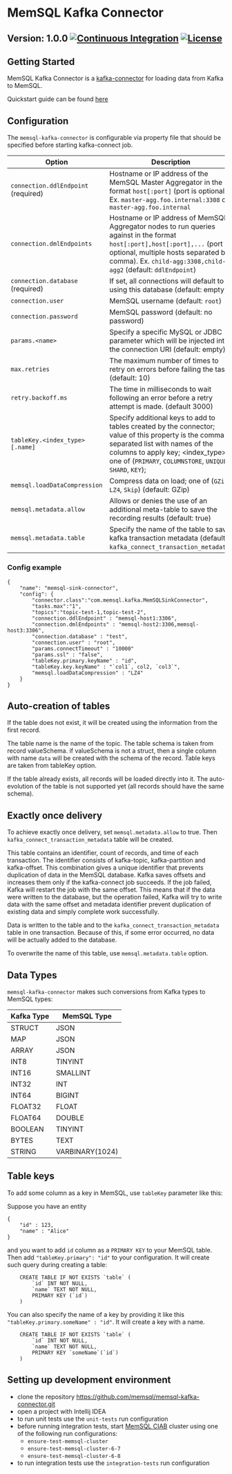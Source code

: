 # MemSQL Kafka Connector
## Version: 1.0.0 [![Continuous Integration](https://circleci.com/gh/memsql/memsql-kafka-connector/tree/master.svg?style=shield)](https://circleci.com/gh/memsql/memsql-kafka-connector) [![License](http://img.shields.io/:license-Apache%202-brightgreen.svg)](http://www.apache.org/licenses/LICENSE-2.0.txt)

## Getting Started

MemSQL Kafka Connector is a [kafka-connector](http://kafka.apache.org/documentation.html#connect)
for loading data from Kafka to MemSQL.

Quickstart guide can be found [here](https://github.com/memsql/memsql-kafka-connector/blob/master/demo/README.md)

## Configuration

The `memsql-kafka-connector` is configurable via property file that should be
specified before starting kafka-connect job.

| Option                               | Description
| -                                    | -
| `connection.ddlEndpoint`  (required) | Hostname or IP address of the MemSQL Master Aggregator in the format `host[:port]` (port is optional). Ex. `master-agg.foo.internal:3308` or `master-agg.foo.internal`
| `connection.dmlEndpoints`            | Hostname or IP address of MemSQL Aggregator nodes to run queries against in the format `host[:port],host[:port],...` (port is optional, multiple hosts separated by comma). Ex. `child-agg:3308,child-agg2` (default: `ddlEndpoint`)
| `connection.database`     (required) | If set, all connections will default to using this database (default: empty)
| `connection.user`                    | MemSQL username (default: `root`)
| `connection.password`                | MemSQL password (default: no password)
| `params.<name>`                      | Specify a specific MySQL or JDBC parameter which will be injected into the connection URI (default: empty)
| `max.retries`                        | The maximum number of times to retry on errors before failing the task. (default: 10)
| `retry.backoff.ms`                   | The time in milliseconds to wait following an error before a retry attempt is made. (default 3000)
| `tableKey.<index_type>[.name]`       | Specify additional keys to add to tables created by the connector; value of this property is the comma separated list with names of the columns to apply key; <index_type> one of (`PRIMARY`, `COLUMNSTORE`, `UNIQUE`, `SHARD`, `KEY`);
| `memsql.loadDataCompression`         | Compress data on load; one of (`GZip`, `LZ4`, `Skip`) (default: GZip)
| `memsql.metadata.allow`              | Allows or denies the use of an additional meta-table to save the recording results (default: true)
| `memsql.metadata.table`              | Specify the name of the table to save kafka transaction metadata (default: `kafka_connect_transaction_metadata`)

### Config example
```
{
    "name": "memsql-sink-connector",
    "config": {
        "connector.class":"com.memsql.kafka.MemSQLSinkConnector",
        "tasks.max":"1",
        "topics":"topic-test-1,topic-test-2",
        "connection.ddlEndpoint" : "memsql-host1:3306",
        "connection.dmlEndpoints" : "memsql-host2:3306,memsql-host3:3306",
        "connection.database" : "test",
        "connection.user" : "root",
        "params.connectTimeout" : "10000"
        "params.ssl" : "false",
        "tableKey.primary.keyName" : "id",
        "tableKey.key.keyName" : "`col1`, col2, `col3`",
        "memsql.loadDataCompression" : "LZ4"
    }
}
```

## Auto-creation of tables

If the table does not exist, it will be created using the information from the first record.

The table name is the name of the topic. The table schema is taken from record valueSchema.
if valueSchema is not a struct, then a single column with name `data` will be created with the schema of the record.
Table keys are taken from tableKey option.

If the table already exists, all records will be loaded directly into it.
The auto-evolution of the table is not supported yet (all records should have the same schema).

## Exactly once delivery

To achieve exactly once delivery, set `memsql.metadata.allow` to true.
Then `kafka_connect_transaction_metadata` table will be created.

This table contains an identifier, count of records, and time of each transaction.
The identifier consists of kafka-topic, kafka-partition and kafka-offset. This combination
gives a unique identifier that prevents duplication of data in the MemSQL database.
Kafka saves offsets and increases them only if the kafka-connect job succeeds.
If the job failed, Kafka will restart the job with the same offset. This means that if the data
were written to the database, but the operation failed, Kafka will try to write data with the same
offset and metadata identifier prevent duplication of existing data and simply complete
work successfully.

Data is written to the table and to the `kafka_connect_transaction_metadata` table in one transaction.
Because of this, if some error occurred, no data will be actually added to the database.

To overwrite the name of this table, use `memsql.metadata.table` option.

## Data Types

`memsql-kafka-connector` makes such conversions from Kafka types to MemSQL types:

| Kafka Type    | MemSQL Type
| -             | -
| STRUCT        | JSON
| MAP           | JSON
| ARRAY         | JSON
| INT8          | TINYINT
| INT16         | SMALLINT
| INT32         | INT
| INT64         | BIGINT
| FLOAT32       | FLOAT
| FLOAT64       | DOUBLE
| BOOLEAN       | TINYINT
| BYTES         | TEXT
| STRING        | VARBINARY(1024)

## Table keys

To add some column as a key in MemSQL, use `tableKey` parameter like this:

Suppose you have an entity
```
{
    "id" : 123,
    "name" : "Alice"
}
```

and you want to add `id` column as a `PRIMARY KEY` to your MemSQL table. Then add
`"tableKey.primary": "id"` to your configuration. It will create such query during creating a table:
```
    CREATE TABLE IF NOT EXISTS `table` (
        `id` INT NOT NULL,
        `name` TEXT NOT NULL,
        PRIMARY KEY (`id`)
    )
```
You can also specify the name of a key by providing it like this
`"tableKey.primary.someName" : "id"`. It will create a key with a name.
```
    CREATE TABLE IF NOT EXISTS `table` (
        `id` INT NOT NULL,
        `name` TEXT NOT NULL,
        PRIMARY KEY `someName`(`id`)
    )
```

## Setting up development environment

 * clone the repository https://github.com/memsql/memsql-kafka-connector.git
 * open a project with Intellij IDEA
 * to run unit tests use the `unit-tests` run configuration
 * before running integration tests, start [MemSQL CIAB](https://hub.docker.com/r/memsql/cluster-in-a-box) cluster using one of the following run configurations:
   - `ensure-test-memsql-cluster`
   - `ensure-test-memsql-cluster-6-7`
   - `ensure-test-memsql-cluster-6-8`
 * to run integration tests use the `integration-tests` run configuration

